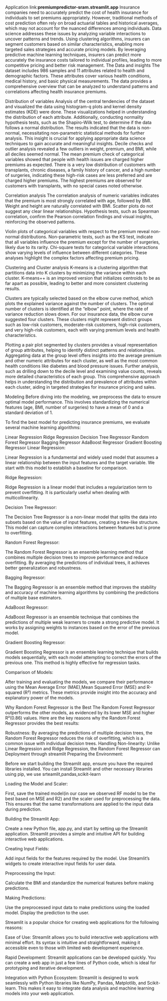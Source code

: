 Application link:**premiumpredictor-sram.streamlit.app**
Insurance companies need to accurately predict the cost of health insurance for individuals to set premiums appropriately. However, traditional methods of cost prediction often rely on broad actuarial tables and historical averages, which may not account for the nuanced differences among individuals. Data science addresses these issues by analyzing variable interactions to uncover patterns and trends. Using clustering algorithms, insurers can segment customers based on similar characteristics, enabling more targeted sales strategies and accurate pricing models. By leveraging predictive machine learning techniques, insurers can predict more accurately the insurance costs tailored to individual profiles, leading to more competitive pricing and better risk management.
The Data and insights
The dataset includes 986 samples and 11 attributes related to health and demographic factors. These attributes cover various health conditions, medical history, and basic physical measurements. The data provides a comprehensive overview that can be analyzed to understand patterns and correlations affecting health insurance premiums.

Distribution of variables
Analysis of the central tendencies of the dataset and visualized the data using histogram-q plots and kernel density estimates (KDE) were done. These visualizations helped in understanding the distribution of each attribute. Additionally, conducting normality hypothesis tests, such as the Shapiro-Wilk test, to determine if the data follows a normal distribution. The results indicated that the data is non-normal, necessitating non-parametric statistical methods for further analysis. This insight is crucial for applying appropriate data science techniques to gain accurate and meaningful insights. Decile checks and outlier analysis revealed a few outliers in weight, premium, and BMI, while all deciles seemed normal. The mean premium check of categorical variables showed that people with health issues are charged higher premiums as expected. There is a very low distribution of customers with transplants, chronic diseases, a family history of cancer, and a high number of surgeries, indicating these high-risk cases are less preferred and are charged higher premiums. The highest premiums are observed for customers with transplants, with no special cases noted otherwise.

Correlation analysis
The correlation analysis of numeric variables indicates that the premium is most strongly correlated with age, followed by BMI. Weight and height are naturally correlated with BMI. Scatter plots do not suggest any clear linear relationships. Hypothesis tests, such as Spearman correlation, confirm the Pearson correlation findings and visual insights, reinforcing the observed patterns.

Violin plots of categorical variables with respect to the premium reveal non-normal distributions. Non-parametric tests, such as the KS test, indicate that all variables influence the premium except for the number of surgeries, likely due to its rarity. Chi-square tests for categorical variable interactions show varying levels of influence between different categories. These analyses highlight the complex factors affecting premium pricing.

Clustering and Cluster analysis
K-means is a clustering algorithm that partitions data into K clusters by minimizing the variance within each cluster. K-means++ is an improved version that initializes centroids to be as far apart as possible, leading to better and more consistent clustering results.

Clusters are typically selected based on the elbow curve method, which plots the explained variance against the number of clusters. The optimal number of clusters is identified at the “elbow” point, where the rate of variance reduction slows down. For our insurance data, the elbow curve suggested four clusters. These clusters might represent distinct groups such as low-risk customers, moderate-risk customers, high-risk customers, and very high-risk customers, each with varying premium levels and health characteristics.

Plotting a pair plot segmented by clusters provides a visual representation of group attributes, helping to identify distinct patterns and relationships. Aggregating data at the group level offers insights into the average premium and other numeric attributes for each cluster, as well as the most common health conditions like diabetes and blood pressure issues. Further analysis, such as drilling down to the decile level and examining value counts, reveals more detailed characteristics of each group. This comprehensive approach helps in understanding the distribution and prevalence of attributes within each cluster, aiding in targeted strategies for insurance pricing and sales.

Modeling
Before diving into the modeling, we preprocess the data to ensure optimal model performance. This involves standardizing the numerical features (age, BMI, number of surgeries) to have a mean of 0 and a standard deviation of 1.

To find the best model for predicting insurance premiums, we evaluate several machine learning algorithms:

Linear Regression
Ridge Regression
Decision Tree Regressor
Random Forest Regressor
Bagging Regressor
AdaBoost Regressor
Gradient Boosting Regressor
Linear Regression:

Linear Regression is a fundamental and widely used model that assumes a linear relationship between the input features and the target variable. We start with this model to establish a baseline for comparison.

Ridge Regression:

Ridge Regression is a linear model that includes a regularization term to prevent overfitting. It is particularly useful when dealing with multicollinearity.

Decision Tree Regressor:

The Decision Tree Regressor is a non-linear model that splits the data into subsets based on the value of input features, creating a tree-like structure. This model can capture complex interactions between features but is prone to overfitting.

Random Forest Regressor:

The Random Forest Regressor is an ensemble learning method that combines multiple decision trees to improve performance and reduce overfitting. By averaging the predictions of individual trees, it achieves better generalization and robustness.

Bagging Regressor:

The Bagging Regressor is an ensemble method that improves the stability and accuracy of machine learning algorithms by combining the predictions of multiple base estimators.

AdaBoost Regressor:

AdaBoost Regressor is an ensemble technique that combines the predictions of multiple weak learners to create a strong predictive model. It works by assigning weights to instances based on the error of the previous model.

Gradient Boosting Regressor:

Gradient Boosting Regressor is an ensemble learning technique that builds models sequentially, with each model attempting to correct the errors of the previous one. This method is highly effective for regression tasks.

Comparison of Models:

After training and evaluating the models, we compare their performance using the Mean Average Error (MAE),Mean Squared Error (MSE) and R-squared (R²) metrics. These metrics provide insight into the accuracy and explanatory power of the models.

Why Random Forest Regressor is the Best
The Random Forest Regressor outperforms the other models, as evidenced by its lower MSE and higher R²(0.86) values. Here are the key reasons why the Random Forest Regressor provides the best results:

Robustness: By averaging the predictions of multiple decision trees, the Random Forest Regressor reduces the risk of overfitting, which is a common issue with individual decision trees.
Handling Non-linearity: Unlike Linear Regression and Ridge Regression, the Random Forest Regressor can
Deployment through streamlit
Preparing the Environment:

Before we start building the Streamlit app, ensure you have the required libraries installed. You can install Streamlit and other necessary libraries using pip, we use srteamlit,pandas,scikit-learn

Loading the Model and Scaler:

First, save the trained model(in our case we observed RF model to be the best based on MSE and R2) and the scaler used for preprocessing the data. This ensures that the same transformations are applied to the input data during prediction.

Building the Streamlit App:

Create a new Python file, app.py, and start by setting up the Streamlit application. Streamlit provides a simple and intuitive API for building interactive web applications.

Creating Input Fields:

Add input fields for the features required by the model. Use Streamlit’s widgets to create interactive input fields for user data.

Preprocessing the Input:

Calculate the BMI and standardize the numerical features before making predictions.

Making Predictions:

Use the preprocessed input data to make predictions using the loaded model. Display the prediction to the user.

Streamlit is a popular choice for creating web applications for the following reasons:

Ease of Use: Streamlit allows you to build interactive web applications with minimal effort. Its syntax is intuitive and straightforward, making it accessible even to those with limited web development experience.

Rapid Development: Streamlit applications can be developed quickly. You can create a web app in just a few lines of Python code, which is ideal for prototyping and iterative development.

Integration with Python Ecosystem: Streamlit is designed to work seamlessly with Python libraries like NumPy, Pandas, Matplotlib, and Scikit-learn. This makes it easy to integrate data analysis and machine learning models into your web application.
